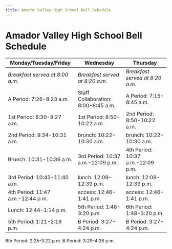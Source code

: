```yaml
---
title: Amador Valley High School Bell Schedule
---
```


# Amador Valley High School Bell Schedule

Monday/Tuesday/Friday | Wednesday | Thursday
--- | --- | ---
*Breakfast served at 8:00 a.m.* | *Breakfast served at 8:20 a.m.* | *Breakfast served at 8:20 a.m.*
A Period: 7:26-8:23 a.m. | Staff Collaboration: 8:00-8:45 a.m. | A Period: 7:15-8:45 a.m.
1st Period: 8:30-9:27 a.m. | 1st Period: 8:50-10:22 a.m. | 2nd Period: 8:50-10:22 a.m.
2nd Period: 9:34-10:31 a.m. | brunch: 10:22-10:30 a.m. | brunch: 10:22-10:30 a.m.
Brunch: 10:31-10:36 a.m. | 3rd Period: 10:37 a.m.-12:09 p.m. | 4th Period: 10:37 a.m.-12:09 p.m.
3rd Period: 10:43-11:40 a.m. | lunch: 12:09-12:39 p.m. | lunch: 12:09-12:39 p.m.
4th Period: 11:47 a.m.-12:44 p.m. | access: 12:46-1:41 p.m. | access: 12:46-1:41 p.m.
Lunch: 12:44-1:14 p.m. | 5th Period: 1:48-3:20 p.m. | 6th Period: 1:48-3:20 p.m.
5th Period: 1:21-2:18 p.m. | B Period: 3:27-4:24 p.m. | B Period: 3:27-4:24 p.m.
6th Period: 2:25-3:22 p.m.
B Period: 3:29-4:26 p.m.